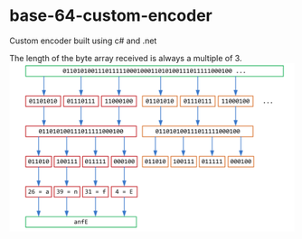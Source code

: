# base-64-custom-encoder

Custom encoder built using c# and .net

The length of the byte array received is always a multiple of 3.
![alt tag](https://raw.githubusercontent.com/alexbrillant/base-64-custom-encoder/master/image.png)
